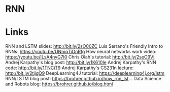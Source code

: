 # RNN

# Links

RNN and LSTM slides: http://bit.ly/2sO00ZC
Luis Serrano's Friendly Intro to RNNs: https://youtu.be/UNmqTiOnRfg
How neural networks work video: https://youtu.be/ILsA4nyG7I0
Chris Olah's tutorial: http://bit.ly/2seO9VI
Andrej Karpathy's blog post: http://bit.ly/1K610Ie
Andrej Karpathy's RNN code: http://bit.ly/1TNCiT9
Andrej Karpathy's CS231n lecture: http://bit.ly/2tijgQ9
DeepLearning4J tutorial: https://deeplearning4j.org/lstm
RNN/LSTM blog post: https://brohrer.github.io/how_rnn_lst...
Data Science and Robots blog: https://brohrer.github.io/blog.html
